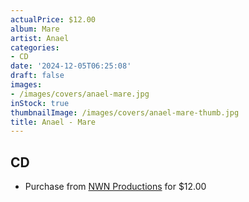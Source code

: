```yaml
---
actualPrice: $12.00
album: Mare
artist: Anael
categories:
- CD
date: '2024-12-05T06:25:08'
draft: false
images:
- /images/covers/anael-mare.jpg
inStock: true
thumbnailImage: /images/covers/anael-mare-thumb.jpg
title: Anael - Mare
---
```


## CD
* Purchase from [NWN Productions](http://shop.nwnprod.com/index.php?route=product/product&path=93&product_id=56394&sort=pd.name&order=ASC) for $12.00
